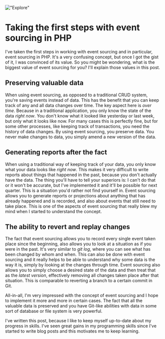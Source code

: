 !["Explore"](/images/articles/explore.jpg)
# Taking the first steps with event sourcing in PHP
I've taken the first steps in working with event sourcing and in particular, event sourcing in PHP. It's a very confusing concept, but once I got the gist of it, I was convinced of its value. So you might be wondering, what is the biggest value of event sourcing for you? I'll explain those values in this post.

## Preserving valuable data
When using event sourcing, as opposed to a traditional CRUD system, you're saving events instead of data. This has the benefit that you can keep track of any and all data changes over time. The key aspect here is *over time*. Because in a traditional application, you only know the state of the data *right now*. You don't know what it looked like yesterday or last week, but only what it looks like now. For many cases this is perfectly fine, but for some other processes, like keeping track of transactions, you need the history of data changes. By using event sourcing, you preserve data. You never make changes to data, you simply amend a new version of the data.

## Generating reports after the fact
When using a traditional way of keeping track of your data, you only know what your data looks like *right now*. This makes it very difficult to write reports about things that happened in the past, because you don't actually have the data. The thing you'll have to tell your superiors is: I can't do that or it won't be accurate, but I've implemented it and it'll be possible for next quarter. This is a situation you'd rather not find yourself in. Event sourcing allows you to generate reports or projections about anything that has already happened and is recorded, and also about events that still need to take place. This is one of the aspects of event sourcing that really blew my mind when I started to understand the concept.

## The ability to revert and replay changes
The fact that event sourcing allows you to record every single event taken place since the beginning, also allows you to look at a situation as if you were in the past. It's very similar to *git log*, where you can see what has been changed by whom and when. This can also be done with event sourcing and it really helps to be able to understand why some data is the way it is, simply by looking at the changes through time. Event sourcing also allows you to simply choose a desired state of the data and then treat that as the *latest version*, effectively removing all changes taken place after that situation. This is comparable to reverting a branch to a certain commit in Git. 

All-in-all, I'm very impressed with the concept of event sourcing and I hope to implement it more and more in certain cases. The fact that all the valuable data is preserved and you have Git-like abilities with data in some sort of database or file system is very powerful. 

I've written this post, because I like to keep myself up-to-date about my progress in skills. I've seen great gains in my programming skills since I've started to write blog posts and this motivates me to keep learning. 